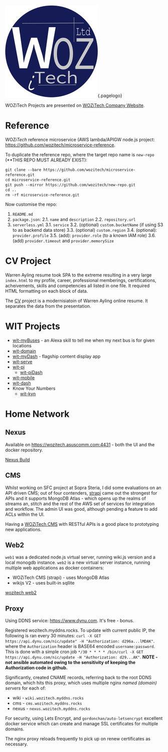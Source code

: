 ![Wiki Official Blue Circle](/uploads/corporate/wiki-official-blue-circle.png "Wiki Official Blue Circle"){.pagelogo}
<!-- TITLE: Projects -->

WOZiTech Projects are presented on [WOZiTech Company Website](http://www.wozitech-ltd.co.uk/projects.html).
# Reference
WOZ*iTech* reference microservice (AWS lambda/APIGW node.js project: https://github.com/wozitech/microservice-reference.

To duplicate the reference repo, where the target repo name is `new-repo` (**THIS REPO MUST ALREADY EXIST):
```
git clone --bare https://github.com/wozitech/microservice-reference.git
cd microservice-reference.git
git push --mirror https://github.com/wozitech/new-repo.git
cd ..
rm -rf microservice-reference.git
```

Now customise the repo:
1. `README.md`
2. `package.json`:
	2.1. `name` and `description`
	2.2. `repository.url`
3. `serverless.yml`
	3.1. `service`
	3.2. (optional) `custom.bucketName` (if using S3 to as backend data store)
	3.3. (optional) `custom.region`
	3.4. (optional): `provider.profile`
	3.5. (add): `provider.role` (to a known IAM role)
	3.6. (add) `provider.timeout` and `provider.memorySize`
	
# CV Project
 Warren Ayling resume took SPA to the extreme resulting in a very large `index.html` to my profile, career, professional memberings, certifications, acheivements, skills and competencies all listed in one file. It required HTML formatting on each block of data.
 
 The [CV](/project/cv) project is a modernisiatoin of Warren Ayling online resume. It separates the data from the presentation.
 
# WIT Projects
* [wit-myBuses](/projects/wit-myBuses) - an Alexa skill to tell me when my next bus is for given locations
* [wit-domain](/projects/wit-domain)
* [wit-myDash](/projects/wit-myDash) - flagship content display app
* [wit-serve](/projects/wit-serve)
* [wit-pi](/projects/wit-pi)
	* [wit-piDash](/projects/wit-piDash)
* [wit-mobile](/projects/wit-mobile)
* [wit-dash](/projects/wit-dash)
* Know Your Numbers
	* [wit-kyn](/projects/wit-kyn)

# Home Network
## Nexus
Available on https://wozitech.asuscomm.com:4431 - both the UI and the docker repository.

[Nexus Build](/projects/nexus)

## CMS
Whilst working on SFC project at Sopra Steria, I did some evaluations on an API driven CMS; out of four contenders, [strapi](https://strapi.io/) came out the strongest for APIs and it supports MongoDB Atlas - which opens up the realms of streams an, stitch and the rest of the AWS set of services for integration and workflow. The admin UI was good, although pending a feature to add ACLs within the UI.

Having a [WOZiTech CMS](/projects/cms) with RESTful APIs is a good place to prototyping new applications.

## Web2
`web1` was a dedicated node.js virtual server, running wiki.js version and a local monogdb instance. `web2` is a new virtual server instance, running multiple web applications as docker containers:
* WOZiTech CMS (strapi) - uses MongoDB Atlas
* wikijs V2 - uses built-in sqllite

[wozitech web2](/projects/web2)

## Proxy
Using DDNS service: https://www.dynu.com. It's free - bonus.

Registered wozitech.myddns.rocks. To update with current public IP, the following is ran every 30 minutes: `curl -X GET https://api.dynu.com/nic/update" -H "Authorization: d296a...lMDAK"`. where the `Authorization` header is BASE64 encoded `username:password`. This is done with a simple cron job `*/30 * * * * /bin/curl -X GET https://api.dynu.com/nic/update -H "Authorization: d29...AK"`. **NOTE - not ansible automated owing to the sensitivity of keeping the Authorization code in github.**

Significantly, created CNAME records, referring back to the root DDNS domain, which hits this proxy, which uses multiple nginx _named (domain) servers_ for each of:
* wiki - `wiki.wozitech.myddns.rocks`
* cms - `cms.wozitech.myddns.rocks`
* nexus - `nexus.wozitech.myddns.rocks`

For security, using Lets Encrypt, and `gordonchan/auto-letsencrypt` excellent docker service which can create and manage SSL certificates for multiple domains.

The nginx proxy reloads frequently to pick up on renew certificates as necessary.